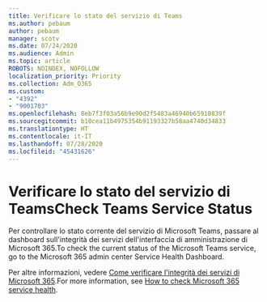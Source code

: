 ```yaml
---
title: Verificare lo stato del servizio di Teams
ms.author: pebaum
author: pebaum
manager: scotv
ms.date: 07/24/2020
ms.audience: Admin
ms.topic: article
ROBOTS: NOINDEX, NOFOLLOW
localization_priority: Priority
ms.collection: Adm_O365
ms.custom:
- "4392"
- "9001703"
ms.openlocfilehash: 8eb7f3f03a56b9e90d2f5483a46940b65910839f
ms.sourcegitcommit: b10cea11b4975354b91193327b58aa4740d34833
ms.translationtype: HT
ms.contentlocale: it-IT
ms.lasthandoff: 07/28/2020
ms.locfileid: "45431626"
---
```

# <a name="check-teams-service-status"></a><span data-ttu-id="bd81b-102">Verificare lo stato del servizio di Teams</span><span class="sxs-lookup"><span data-stu-id="bd81b-102">Check Teams Service Status</span></span>

<span data-ttu-id="bd81b-103">Per controllare lo stato corrente del servizio di Microsoft Teams, passare al dashboard sull'integrità dei servizi dell'interfaccia di amministrazione di Microsoft 365.</span><span class="sxs-lookup"><span data-stu-id="bd81b-103">To check the current status of the Microsoft Teams service, go to the Microsoft 365 admin center Service Health Dashboard.</span></span>

<span data-ttu-id="bd81b-104">Per altre informazioni, vedere [Come verificare l'integrità dei servizi di Microsoft 365](https://docs.microsoft.com/office365/enterprise/view-service-health).</span><span class="sxs-lookup"><span data-stu-id="bd81b-104">For more information, see [How to check Microsoft 365 service health](https://docs.microsoft.com/office365/enterprise/view-service-health).</span></span>